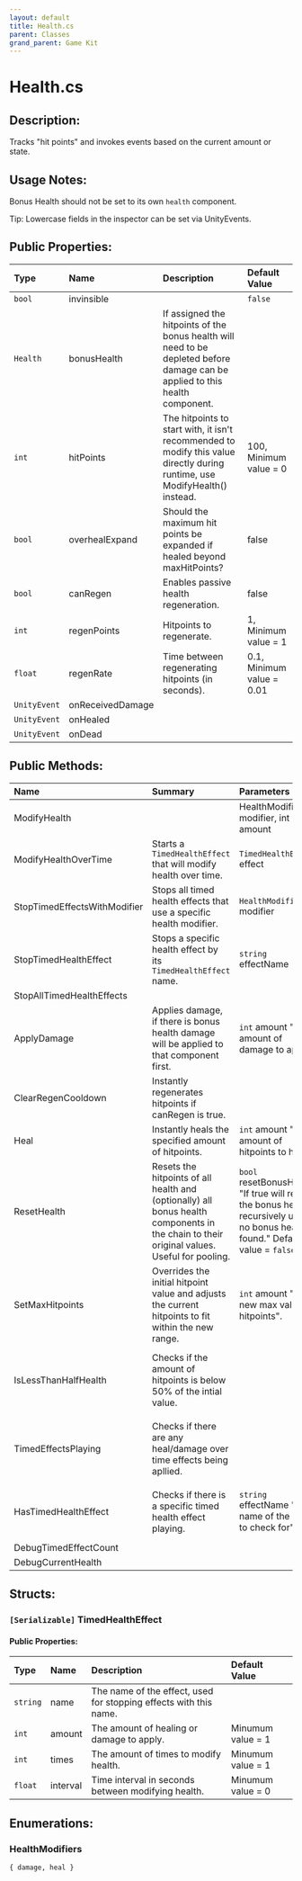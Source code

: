 ```yaml
---
layout: default
title: Health.cs
parent: Classes
grand_parent: Game Kit
---
```


# Health.cs

## Description:
Tracks "hit points" and invokes events based on the current amount or state.

## Usage Notes:

Bonus Health should not be set to its own `health` component.

Tip: Lowercase fields in the inspector can be set via UnityEvents.
 

## Public Properties:

| Type        | Name | Description         | Default Value |
|:-------------|:----|:------------------|:------|
|  `bool` | invinsible |  | `false` |
|  `Health` | bonusHealth | If assigned the hitpoints of the bonus health will need to be depleted before damage can be applied to this health component. |  |
|  `int` | hitPoints | The hitpoints to start with, it isn't recommended to modify this value directly during runtime, use ModifyHealth() instead. | 100, Minimum value = 0 |
|  `bool` | overhealExpand | Should the maximum hit points be expanded if healed beyond maxHitPoints? | false |
|  `bool` | canRegen | Enables passive health regeneration. | false |
|  `int` | regenPoints | Hitpoints to regenerate. | 1, Minimum value = 1 |
|  `float` | regenRate | Time between regenerating hitpoints (in seconds). | 0.1, Minimum value = 0.01 |
|  `UnityEvent` | onReceivedDamage |  |  |
|  `UnityEvent` | onHealed |  |  |
|  `UnityEvent` | onDead |  |  |

## Public Methods:

| Name | Summary      | Parameters | Returns |
|:----|:------------------|:-----------|:--------|
| ModifyHealth |  | HealthModifiers modifier, int amount | `Void` |
| ModifyHealthOverTime   | Starts a `TimedHealthEffect` that will modify health over time. | `TimedHealthEffect` effect | `Void` |
| StopTimedEffectsWithModifier |  Stops all timed health effects that use a specific health modifier.  | `HealthModifiers` modifier | `Void` |
| StopTimedHealthEffect | Stops a specific health effect by its `TimedHealthEffect` name.  | `string` effectName | `Void` |
| StopAllTimedHealthEffects |  |  | `Void` |
| ApplyDamage | Applies damage, if there is bonus health damage will be applied to that component first. | `int` amount "The amount of damage to apply". | `Void` |
| ClearRegenCooldown | Instantly regenerates hitpoints if canRegen is true. |  | `void` |
| Heal | Instantly heals the specified amount of hitpoints. | `int` amount "The amount of hitpoints to heal". | `void` |
| ResetHealth | Resets the hitpoints of all health and (optionally) all bonus health components in the chain to their original values. Useful for pooling. | `bool` resetBonusHealth "If true will reset the bonus health recursively until no bonus health is found." Default value = `false` | `Void` |
| SetMaxHitpoints | Overrides the initial hitpoint value and adjusts the current hitpoints to fit within the new range. | `int` amount "The new max value of hitpoints". | `void` |
| IsLessThanHalfHealth | Checks if the amount of hitpoints is below 50% of the intial value. | | `bool` "true if hitpoints are below 50%". |
| TimedEffectsPlaying | Checks if there are any heal/damage over time effects being apllied. |  | `bool` "true if there are effect playing". |
| HasTimedHealthEffect | Checks if there is a specific timed health effect playing. | `string` effectName "The name of the effect to check for". | `bool` "true if an effect is found". |
| DebugTimedEffectCount |  |  | `void` |
| DebugCurrentHealth |  |  | `void` |


## Structs:

### `[Serializable]` TimedHealthEffect
#### Public Properties:

| Type        | Name | Description | Default Value |
|:------------|:----|:-------------|:--------------|
|  `string` | name | The name of the effect, used for stopping effects with this name. |  |
|  `int` | amount | The amount of healing or damage to apply. | Minumum value = 1 |
|  `int` | times | The amount of times to modify health. | Minumum value = 1 |
|  `float` | interval | Time interval in seconds between modifying health. | Minumum value = 0 |

## Enumerations:

### HealthModifiers

`{ damage, heal }`

